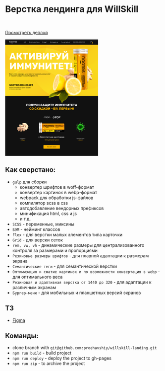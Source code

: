 # Верстка лендинга для WillSkill


<br />

[Посмотреть деплой](https://proehavshiy.github.io/willskill-landing/)
<br/>

<img width="300px" src="https://raw.githubusercontent.com/proehavshiy/forgifs/main/landing.png" alt="preview">

<br/>

## Как сверстано:
* `gulp` для сборки
  * конвертер шрифтов в woff-формат
  * конвертер картинок в webp-формат
  * webpack для обработки js-файлов
  * компилятор scss в css
  * автодобавление вендорных префиксов
  * минификация html, css и js
  * и т.д.
* `SCSS` - переменные, миксины
* `БЭМ` - нейминг классов
* `Flex` -  для верстки малых элементов типа карточки
* `Grid` -  для верски сеток
* `rem, vw, vh` -  динамические размеры для централизованного контроля за размерами и пропорциями
* `Резиновые размеры шрифтов` -  для плавной адаптации к размерам экрана
* `Семантические теги` - для семантической верстки
* `Оптимизация и сжатие картинок и по возможности конвертация в webp` - для оптимального веса
* `Резиновая и адаптивная верстка от 1440 до 320` - для адаптации к различным экранам
* `Бургер-меню` - для мобильных и планшетных версий экранов

## ТЗ
* [Figma](https://www.figma.com/file/o8KBWl9zTNrwOHNuUknXbz/Test)

## Команды:
* clone branch with `git@github.com:proehavshiy/willskill-landing.git`
* `npm run build` - build project
* `npm run deploy` - deploy the project to gh-pages
* `npm run zip` - to archive the project
